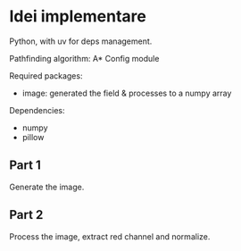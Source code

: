 # Idei implementare

Python, with uv for deps management.

Pathfinding algorithm: A*
Config module

Required packages:
- image: generated the field & processes to a numpy array

Dependencies:
- numpy
- pillow

## Part 1

Generate the image.

## Part 2

Process the image, extract red channel and normalize.
